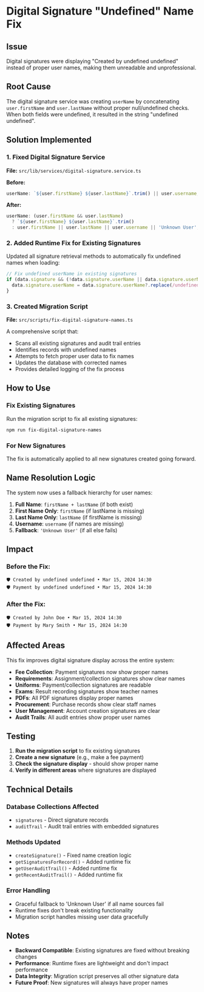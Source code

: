 # Digital Signature "Undefined" Name Fix

## Issue
Digital signatures were displaying "Created by undefined undefined" instead of proper user names, making them unreadable and unprofessional.

## Root Cause
The digital signature service was creating `userName` by concatenating `user.firstName` and `user.lastName` without proper null/undefined checks. When both fields were undefined, it resulted in the string "undefined undefined".

## Solution Implemented

### 1. Fixed Digital Signature Service
**File:** `src/lib/services/digital-signature.service.ts`

**Before:**
```typescript
userName: `${user.firstName} ${user.lastName}`.trim() || user.username,
```

**After:**
```typescript
userName: (user.firstName && user.lastName) 
  ? `${user.firstName} ${user.lastName}`.trim() 
  : user.firstName || user.lastName || user.username || 'Unknown User',
```

### 2. Added Runtime Fix for Existing Signatures
Updated all signature retrieval methods to automatically fix undefined names when loading:

```typescript
// Fix undefined userName in existing signatures
if (data.signature && (!data.signature.userName || data.signature.userName.includes('undefined'))) {
  data.signature.userName = data.signature.userName?.replace(/undefined/g, '').trim() || 'Unknown User';
}
```

### 3. Created Migration Script
**File:** `src/scripts/fix-digital-signature-names.ts`

A comprehensive script that:
- Scans all existing signatures and audit trail entries
- Identifies records with undefined names
- Attempts to fetch proper user data to fix names
- Updates the database with corrected names
- Provides detailed logging of the fix process

## How to Use

### Fix Existing Signatures
Run the migration script to fix all existing signatures:

```bash
npm run fix-digital-signature-names
```

### For New Signatures
The fix is automatically applied to all new signatures created going forward.

## Name Resolution Logic

The system now uses a fallback hierarchy for user names:

1. **Full Name**: `firstName + lastName` (if both exist)
2. **First Name Only**: `firstName` (if lastName is missing)
3. **Last Name Only**: `lastName` (if firstName is missing)
4. **Username**: `username` (if names are missing)
5. **Fallback**: `'Unknown User'` (if all else fails)

## Impact

### Before the Fix:
```
🛡️ Created by undefined undefined • Mar 15, 2024 14:30
🛡️ Payment by undefined undefined • Mar 15, 2024 14:30
```

### After the Fix:
```
🛡️ Created by John Doe • Mar 15, 2024 14:30
🛡️ Payment by Mary Smith • Mar 15, 2024 14:30
```

## Affected Areas

This fix improves digital signature display across the entire system:

- **Fee Collection**: Payment signatures now show proper names
- **Requirements**: Assignment/collection signatures show clear names
- **Uniforms**: Payment/collection signatures are readable
- **Exams**: Result recording signatures show teacher names
- **PDFs**: All PDF signatures display proper names
- **Procurement**: Purchase records show clear staff names
- **User Management**: Account creation signatures are clear
- **Audit Trails**: All audit entries show proper user names

## Testing

1. **Run the migration script** to fix existing signatures
2. **Create a new signature** (e.g., make a fee payment)
3. **Check the signature display** - should show proper name
4. **Verify in different areas** where signatures are displayed

## Technical Details

### Database Collections Affected
- `signatures` - Direct signature records
- `auditTrail` - Audit trail entries with embedded signatures

### Methods Updated
- `createSignature()` - Fixed name creation logic
- `getSignaturesForRecord()` - Added runtime fix
- `getUserAuditTrail()` - Added runtime fix
- `getRecentAuditTrail()` - Added runtime fix

### Error Handling
- Graceful fallback to 'Unknown User' if all name sources fail
- Runtime fixes don't break existing functionality
- Migration script handles missing user data gracefully

## Notes

- **Backward Compatible**: Existing signatures are fixed without breaking changes
- **Performance**: Runtime fixes are lightweight and don't impact performance
- **Data Integrity**: Migration script preserves all other signature data
- **Future Proof**: New signatures will always have proper names
